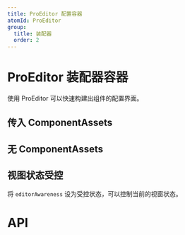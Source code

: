 ```yaml
---
title: ProEditor 配置容器
atomId: ProEditor
group:
  title: 装配器
  order: 2
---
```


# ProEditor 装配器容器

使用 ProEditor 可以快速构建出组件的配置界面。

## 传入 ComponentAssets

<code src='./demos/customAssets.tsx' ></code>

## 无 ComponentAssets

<code src='./demos/empty.tsx' ></code>

## 视图状态受控

将 `editorAwareness` 设为受控状态，可以控制当前的视窗状态。

<code src="./demos/controlledPresence.tsx" ></code>

# API

<API id="ProEditor"></API>
